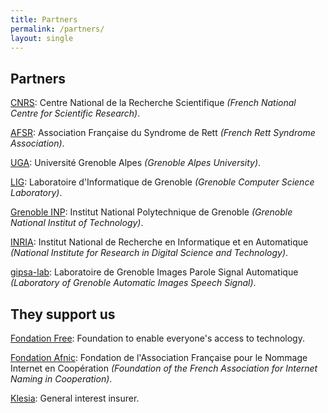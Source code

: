 ```yaml
---
title: Partners
permalink: /partners/
layout: single
---
```


## Partners

[CNRS](https://www.cnrs.fr/en): Centre National de la Recherche Scientifique _(French National Centre for Scientific Research)_.

[AFSR](https://afsr.fr/): Association Française du Syndrome de Rett _(French Rett Syndrome Association)_.

[UGA](https://www.univ-grenoble-alpes.fr/english/): Université Grenoble Alpes _(Grenoble Alpes University)_.

[LIG](https://www.liglab.fr/en): Laboratoire d'Informatique de Grenoble _(Grenoble Computer Science Laboratory)_.

[Grenoble INP](https://www.grenoble-inp.fr/en): Institut National Polytechnique de Grenoble _(Grenoble National Institut of Technology)_.

[INRIA](https://www.inria.fr/en): Institut National de Recherche en Informatique et en Automatique _(National Institute for Research in Digital Science and Technology)_.

[gipsa-lab](http://www.gipsa-lab.grenoble-inp.fr/en/home.php): Laboratoire de Grenoble Images Parole Signal Automatique _(Laboratory of Grenoble Automatic Images Speech Signal)_.

## They support us

[Fondation Free](https://www.fondation-free.fr/): Foundation to enable everyone's access to technology.

[Fondation Afnic](https://www.fondation-afnic.fr/fr/Accueil.htm): Fondation de l'Association Française pour le Nommage Internet en Coopération _(Foundation of the French Association for Internet Naming in Cooperation)_.

[Klesia](https://www.klesia.fr/partenariats-et-soutiens-aux-associations): General interest insurer.

